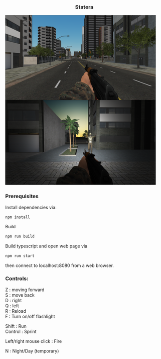 <h3 align="center">Statera</h3>

<img align="left" src="/public/sprites/screen.png" alt="screen" width="480" height="270">
<img src="/public/sprites/screen2.png" alt="screen" width="480" height="270">

<!-- GETTING STARTED -->
### Prerequisites

Install dependencies via:
  ```sh
  npm install
  ```
Build 
  ```sh
  npm run build
  ```
Build typescript and open web page via
  ```sh
  npm run start
  ``` 
  then connect to localhost:8080 from a web browser.



### Controls:

Z : moving forward  
S : move back  
D : right  
Q : left  
R : Reload  
F : Turn on/off flashlight  
  
Shift : Run  
Control : Sprint  
  
Left/right mouse click : Fire  
  
N : Night/Day (temporary)  



